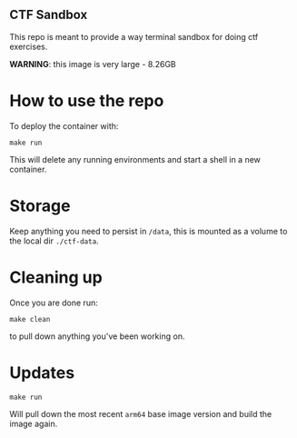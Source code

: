 ## CTF Sandbox

This repo is meant to provide a way terminal sandbox for doing
ctf exercises.

**WARNING**: this image is very large - 8.26GB 

# How to use the repo

To deploy the container with:

`make run`

This will delete any running environments and start a shell in a new container.

# Storage

Keep anything you need to persist in `/data`, this is mounted as
a volume to the local dir `./ctf-data`.

# Cleaning up

Once you are done run:

`make clean`

to pull down anything you've been working on.

# Updates

`make run`

Will pull down the most recent `arm64` base image version and
build the image again.



